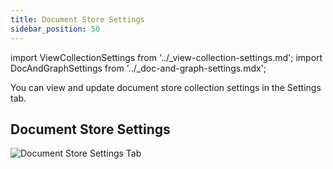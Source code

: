 ```yaml
---
title: Document Store Settings
sidebar_position: 50
---
```


import ViewCollectionSettings from '../_view-collection-settings.md';
import DocAndGraphSettings from '../_doc-and-graph-settings.mdx';

You can view and update document store collection settings in the Settings tab.

<ViewCollectionSettings />

## Document Store Settings

<DocAndGraphSettings collection='Document Store' />

![Document Store Settings Tab](/img/collections/doc-store-settings.png)
